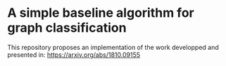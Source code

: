 # A simple baseline algorithm for graph classification

This repository proposes an implementation of the work developped and presented in: https://arxiv.org/abs/1810.09155
